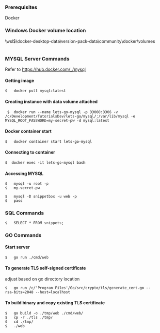 ### Prerequisites

Docker

### Windows Docker volume location

\\wsl$\docker-desktop-data\version-pack-data\community\docker\volumes

#

### MYSQL Server Commands

Refer to https://hub.docker.com/_/mysql

#### Getting image

```shell
$   docker pull mysql:latest
```

#### Creating instance with data volume attached

```shell
 $  docker run --name lets-go-mysql -p 33060:3306 -v /c/Development/TutorialsDev/lets-go/mysql/:/var/lib/mysql -e MYSQL_ROOT_PASSWORD=my-secret-pw -d mysql:latest
```

#### Docker container start

```shell
$   docker container start lets-go-mysql
```

#### Connecting to container

```shell
$  docker exec -it lets-go-mysql bash 
```

#### Accessing MYSQL 

```shell
$   mysql -u root -p
$   my-secret-pw
```

```shell
$   mysql -D snippetbox -u web -p
$   pass
```

### SQL Commands

```shell
$   SELECT * FROM snippets;
```

### GO Commands

#### Start server

```shell
$   go run ./cmd/web
```

#### To generate TLS self-signed certificate

adjust based on go directory location

```shell
$   go run /c/'Program Files'/Go/src/crypto/tls/generate_cert.go --rsa-bits=2048 --host=localhost
```

#### To build binary and copy existing TLS certificate

```shell
$   go build -o ./tmp/web ./cmd/web/
$   cp -r ./tls ./tmp/
$   cd ./tmp/
$   ./web
```
